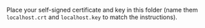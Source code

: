 Place your self-signed certificate and key in this folder (name them `localhost.crt` and `localhost.key` to match the instructions).